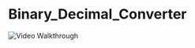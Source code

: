 # Binary_Decimal_Converter
<img src='' title='Converter Walkthrough' width='' alt='Video Walkthrough' />
